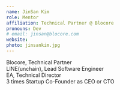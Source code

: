 ```yaml
---
name: JinSan Kim
role: Mentor
affiliation: Technical Partner @ Blocore
pronouns: Dev
# email: jinsan@blocore.com
website: 
photo: jinsankim.jpg
---
```


Blocore, Technical Partner<br>
LINE(unchain), Lead Software Engineer<br>
EA, Technical Director<br>
3 times Startup Co-Founder as CEO or CTO
